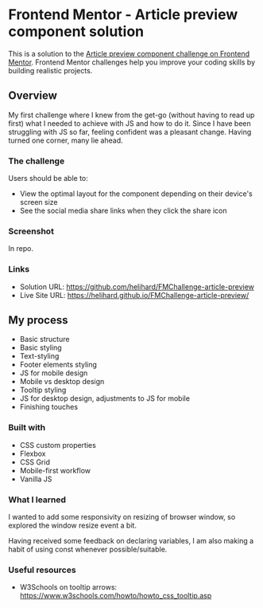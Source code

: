 # Frontend Mentor - Article preview component solution

This is a solution to the [Article preview component challenge on Frontend Mentor](https://www.frontendmentor.io/challenges/article-preview-component-dYBN_pYFT). Frontend Mentor challenges help you improve your coding skills by building realistic projects. 


## Overview

My first challenge where I knew from the get-go (without having to read up first) what I needed to achieve with JS and how to do it. Since I have been struggling with JS so far, feeling confident was a pleasant change. Having turned one corner, many lie ahead.


### The challenge

Users should be able to:

- View the optimal layout for the component depending on their device's screen size
- See the social media share links when they click the share icon


### Screenshot

In repo.


### Links

- Solution URL: https://github.com/helihard/FMChallenge-article-preview
- Live Site URL: https://helihard.github.io/FMChallenge-article-preview/


## My process

- Basic structure
- Basic styling
- Text-styling
- Footer elements styling
- JS for mobile design
- Mobile vs desktop design
- Tooltip styling
- JS for desktop design, adjustments to JS for mobile
- Finishing touches


### Built with

- CSS custom properties
- Flexbox
- CSS Grid
- Mobile-first workflow
- Vanilla JS


### What I learned

I wanted to add some responsivity on resizing of browser window, so explored the window resize event a bit.

Having received some feedback on declaring variables, I am also making a habit of using const whenever possible/suitable.


### Useful resources

- W3Schools on tooltip arrows: https://www.w3schools.com/howto/howto_css_tooltip.asp
